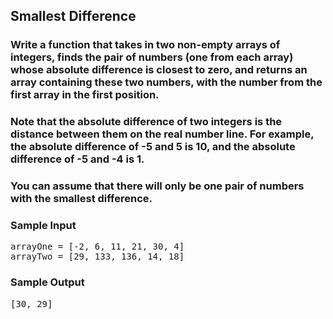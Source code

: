 ## Smallest Difference

### Write a function that takes in two non-empty arrays of integers, finds the pair of numbers (one from each array) whose absolute difference is closest to zero, and returns an array containing these two numbers, with the number from the first array in the first position.

### Note that the absolute difference of two integers is the distance between them on the real number line. For example, the absolute difference of -5 and 5 is 10, and the absolute difference of -5 and -4 is 1.

### You can assume that there will only be one pair of numbers with the smallest difference.

<h3>Sample Input</h3>
<pre><span class="CodeEditor-promptParameter">arrayOne</span> = [-2, 6, 11, 21, 30, 4]
<span class="CodeEditor-promptParameter">arrayTwo</span> = [29, 133, 136, 14, 18]
</pre>

<h3>Sample Output</h3>
<pre>[30, 29]</pre>


